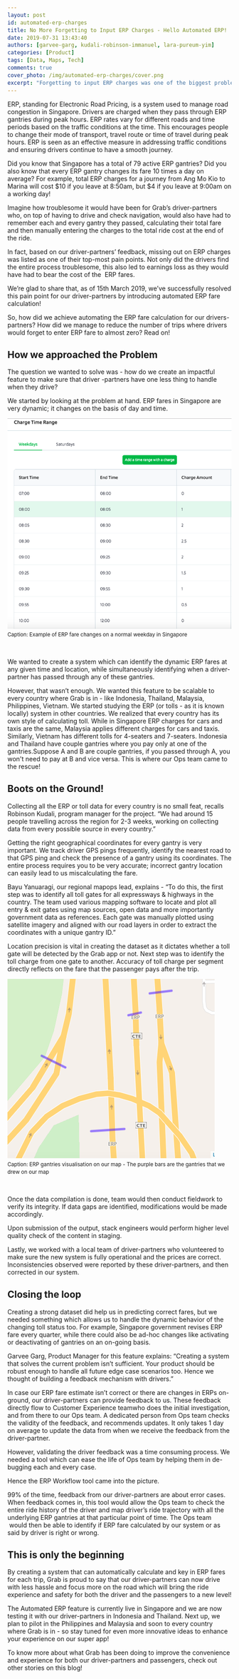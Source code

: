 ```yaml
---
layout: post
id: automated-erp-charges
title: No More Forgetting to Input ERP Charges - Hello Automated ERP!
date: 2019-07-31 13:43:40
authors: [garvee-garg, kudali-robinson-immanuel, lara-pureum-yim]
categories: [Product]
tags: [Data, Maps, Tech]
comments: true
cover_photo: /img/automated-erp-charges/cover.png
excerpt: "Forgetting to input ERP charges was one of the biggest problems faced by our driver-partners. Read our blog to know how went about solving it."
---
```


ERP, standing for Electronic Road Pricing, is a system used to manage road congestion in Singapore. Drivers are charged when they pass through ERP gantries during peak hours. ERP rates vary for different roads and time periods based on the traffic conditions at the time. This encourages people to change their mode of transport, travel route or time of travel during peak hours. ERP is seen as an effective measure in addressing traffic conditions and ensuring drivers continue to have a smooth journey.

Did you know that Singapore has a total of 79 active ERP gantries? Did you also know that every ERP gantry changes its fare 10 times a day on average? For example, total ERP charges for a journey from Ang Mo Kio to Marina will cost $10 if you leave at 8:50am, but $4 if you leave at 9:00am on a working day!

Imagine how troublesome it would have been for Grab’s driver-partners who, on top of having to drive and check navigation, would also have had to remember each and every gantry they passed, calculating their total fare and then manually entering the charges to the total ride cost at the end of the ride.

In fact, based on our driver-partners’ feedback, missing out on ERP charges was listed as one of their top-most pain points. Not only did the drivers find the entire process troublesome, this also led to earnings loss as they would have had to bear the cost of the  ERP fares.

We’re glad to share that, as of 15th March 2019, we’ve successfully resolved this pain point for our driver-partners by introducing automated ERP fare calculation!

So, how did we achieve automating the ERP fare calculation for our drivers-partners? How did we manage to reduce the number of trips where drivers would forget to enter ERP fare to almost zero? Read on!

## How we approached the Problem

The question we wanted to solve was - how do we create an impactful feature to make sure that driver -partners have one less thing to handle when they drive?

We started by looking at the problem at hand. ERP fares in Singapore are very dynamic; it changes on the basis of day and time.

<div class="post-image-section">
  <img alt="Caption: Example of ERP fare changes on a normal weekday in Singapore" src="/img/automated-erp-charges/image1.png">
  <small class="post-image-caption">Caption: Example of ERP fare changes on a normal weekday in Singapore</small>
</div>
<p>&nbsp;</p>

We wanted to create a system which can identify the dynamic ERP fares at any given time and location, while simultaneously identifying when a driver-partner has passed through any of these gantries.

However, that wasn’t enough. We wanted this feature to be scalable to every country where Grab is in - like Indonesia, Thailand, Malaysia, Philippines, Vietnam. We started studying the ERP (or tolls - as it is known locally) system in other countries. We realized that every country has its own style of calculating toll. While in Singapore ERP charges for cars and taxis are the same, Malaysia applies different charges for cars and taxis. Similarly, Vietnam has different tolls for 4-seaters and 7-seaters. Indonesia and Thailand have couple gantries where you pay only at one of the gantries.Suppose A and B are couple gantries, if you passed through A, you won't need to pay at B and vice versa. This is where our Ops team came to the rescue!

## Boots on the Ground!

Collecting all the ERP or toll data for every country is no small feat, recalls Robinson Kudali, program manager for the project. “We had around 15 people travelling across the region for 2-3 weeks, working on collecting data from every possible source in every country.”

Getting the right geographical coordinates for every gantry is very important. We track driver GPS pings frequently, identify the nearest road to that GPS ping and check the presence of a gantry using its coordinates. The entire process requires you to be very accurate; incorrect gantry location can easily lead to us miscalculating the fare.

Bayu Yanuaragi, our regional mapops lead, explains - “To do this, the first step was to identify all toll gates for all expressways & highways in the country. The team used various mapping software to locate and plot all entry & exit gates using map sources, open data and more importantly government data as references. Each gate was manually plotted using satellite imagery and aligned with our road layers in order to extract the coordinates with a unique gantry ID.”

Location precision is vital in creating the dataset as it dictates whether a toll gate will be detected by the Grab app or not. Next step was to identify the toll charge from one gate to another. Accuracy of toll charge per segment directly reflects on the fare that the passenger pays after the trip.

<div class="post-image-section">
  <img alt="Caption: ERP gantries visualisation on our map - The purple bars are the gantries that we drew on our map" src="/img/automated-erp-charges/image2.png">
  <small class="post-image-caption">Caption: ERP gantries visualisation on our map - The purple bars are the gantries that we drew on our map</small>
</div>
<p>&nbsp;</p>

Once the data compilation is done, team would then conduct fieldwork to verify its integrity. If data gaps are identified, modifications would be made accordingly.

Upon submission of the output, stack engineers would perform higher level quality check of the content in staging.

Lastly, we worked with a local team of driver-partners who volunteered to make sure the new system is fully operational and the prices are correct. Inconsistencies observed were reported by these driver-partners, and then corrected in our system.

## Closing the loop

Creating a strong dataset did help us in predicting correct fares, but we needed something which allows us to handle the dynamic behavior of the changing toll status too. For example, Singapore government revises ERP fare every quarter, while there could also be ad-hoc changes like activating or deactivating of gantries on an on-going basis.

Garvee Garg, Product Manager for this feature explains: “Creating a system that solves the current problem isn’t sufficient. Your product should be robust enough to handle all future edge case scenarios too. Hence we thought of building a feedback mechanism with drivers.”

In case our ERP fare estimate isn’t correct or there are changes in ERPs on-ground, our driver-partners can provide feedback to us. These feedback directly flow to Customer Experience teamwho does the initial investigation, and from there to our Ops team. A dedicated person from Ops team checks the validity of the feedback, and recommends updates. It only takes 1 day on average to update the data from when we receive the feedback from the driver-partner.

However, validating the driver feedback was a time consuming process. We needed a tool which can ease the life of Ops team by helping them in de-bugging each and every case.

Hence the ERP Workflow tool came into the picture.

99% of the time, feedback from our driver-partners are about error cases. When feedback comes in, this tool would allow the Ops team to check the entire ride history of the driver and map driver’s ride trajectory with all the underlying ERP gantries at that particular point of time. The Ops team  would then be able to identify if ERP fare calculated by our system or as said by driver is right or wrong.

## This is only the beginning

By creating a system that can automatically calculate and key in ERP fares for each trip, Grab is proud to say that our driver-partners can now drive with less hassle and focus more on the road which will bring the ride experience and safety for both the driver and the passengers to a new level!

The Automated ERP feature is currently live in Singapore and we are now testing it with our driver-partners in Indonesia and Thailand. Next up, we plan to pilot in the Philippines and Malaysia and soon to every country where Grab is in - so stay tuned for even more innovative ideas to enhance your experience on our super app!

To know more about what Grab has been doing to improve the convenience and experience for both our driver-partners and passengers, check out other stories on this blog!
